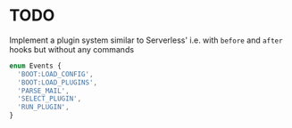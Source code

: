 # TODO

Implement a plugin system similar to Serverless'
i.e. with `before` and `after` hooks but without any commands

```typescript
enum Events {
  'BOOT:LOAD_CONFIG',
  'BOOT:LOAD_PLUGINS',
  'PARSE_MAIL',
  'SELECT_PLUGIN',
  'RUN_PLUGIN',
}
```

